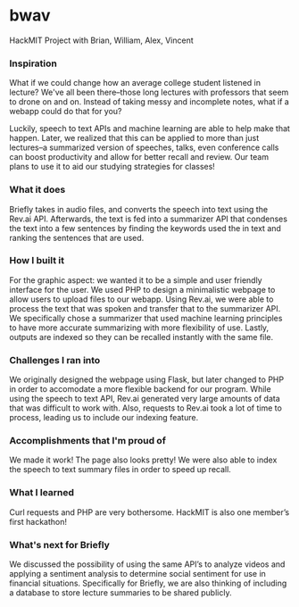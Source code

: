 # bwav

HackMIT Project with Brian, William, Alex, Vincent

### Inspiration

What if we could change how an average college student listened in lecture? We've all been there–those long lectures with professors that seem to drone on and on. Instead of taking messy and incomplete notes, what if a webapp could do that for you?

Luckily, speech to text APIs and machine learning are able to help make that happen. Later, we realized that this can be applied to more than just lectures–a summarized version of speeches, talks, even conference calls can boost productivity and allow for better recall and review. Our team plans to use it to aid our studying strategies for classes!

### What it does

Briefly takes in audio files, and converts the speech into text using the Rev.ai API. Afterwards, the text is fed into a summarizer API that condenses the text into a few sentences by finding the keywords used the in text and ranking the sentences that are used.

### How I built it

For the graphic aspect: we wanted it to be a simple and user friendly interface for the user. We used PHP to design a minimalistic webpage to allow users to upload files to our webapp. Using Rev.ai, we were able to process the text that was spoken and transfer that to the summarizer API. We specifically chose a summarizer that used machine learning principles to have more accurate summarizing with more flexibility of use. Lastly, outputs are indexed so they can be recalled instantly with the same file.

### Challenges I ran into

We originally designed the webpage using Flask, but later changed to PHP in order to accomodate a more flexible backend for our program. While using the speech to text API, Rev.ai generated very large amounts of data that was difficult to work with. Also, requests to Rev.ai took a lot of time to process, leading us to include our indexing feature.

### Accomplishments that I'm proud of

We made it work! The page also looks pretty! We were also able to index the speech to text summary files in order to speed up recall.

### What I learned

Curl requests and PHP are very bothersome. HackMIT is also one member’s first hackathon!

### What's next for Briefly

We discussed the possibility of using the same API’s to analyze videos and applying a sentiment analysis to determine social sentiment for use in financial situations. Specifically for Briefly, we are also thinking of including a database to store lecture summaries to be shared publicly.
